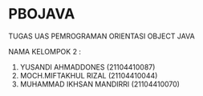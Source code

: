 # PBOJAVA
 TUGAS UAS PEMROGRAMAN ORIENTASI OBJECT JAVA
 
NAMA KELOMPOK 2 : <br>

1) YUSANDI AHMADDONES (21104410087)
2) MOCH.MIFTAKHUL RIZAL  (21104410044)
3) MUHAMMAD IKHSAN MANDIRRI (21104410070)
